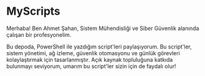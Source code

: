 # MyScripts

Merhaba! Ben Ahmet Şahan, Sistem Mühendisliği ve Siber Güvenlik alanında çalışan bir profesyonelim.

Bu depoda, PowerShell ile yazdığım script'leri paylaşıyorum. Bu script'ler, sistem yönetimi, ağ izleme, güvenlik otomasyonu ve günlük görevleri kolaylaştırmak için tasarlanmıştır. Açık kaynak topluluğuna katkıda bulunmayı seviyorum, umarım bu script'ler sizin için de faydalı olur!
